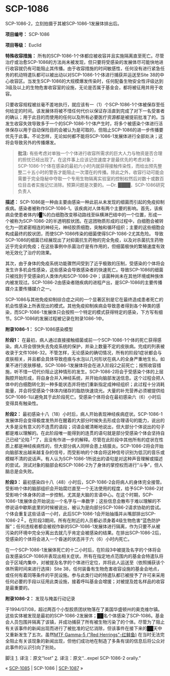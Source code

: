 # SCP-1086
                        




SCP-1086-2，立刻拍摄于其被SCP-1086-1发展体排出后。



**项目编号：** SCP-1086

**项目等级：** Euclid

**特殊收容措施：** 所有的SCP-1086-1个体都应被收容并且实施隔离直至死亡。尽管治疗或治愈SCP-1086的方法尚未被发现，但只要将受感染的发展体尽可能快地进行收容就仍有可能阻止其传播。由于收容措施的时间敏感性，任何没有进行紧急任务的机动特遣队都可以被出动以对SCP-1086-1个体进行捕获并运送至Site 38的中心收容区。当发生SCP-1086的大规模爆发传染时，任何配备生物安全性评级达到3级及以上的生物危害收容室的设施，无论是否属于基金会，都将被征用并用于收容。

只要收容规程被丝毫不差地执行，就应该有一（1）个SCP-1086-1个体被保存至任何给定的时间。该发展体将被不惜任何代价以保证存活直到完成了对下一名受害者的确认；用于此目的而使用的任何以及所有必要医疗资源都是被提前批准了的。当发生收容失效导致多于一个的SCP-1086-1个体产生时，将多个被感染个体进行活体保存以用于自动保险目的会被认为是可取的，但阻止SCP-1086的进一步传播要优先于此事。不论怎样，无论如何都不能将SCP-1086-1发展体进行全部处决；这将会导致另外的传播爆发。


> **批注:**  有些考虑对单独一个个体进行收容所需求的巨大人力与物资是否合理的担忧已经出现了。在这件事上应该记住速度才是最优先的考虑对象；SCP-1086-1个体在感染的最初六小时内就获得接触传染性，而给出预先整整二十五小时的警告才能阻止一次潜在的传播。除此之外，收容行动可能会需要于完全隐秘中夺取一个专用生物隔离实验室的控制权然后对数十或数百位目击者实施记忆消除。预算问题是次要的。—Dr. ████，SCP-1086研究负责人
> 

**描述：** SCP-1086是一种由主要由感染一种此前从未发现的细菌而引起的免疫抑制疾病。感染者被称作SCP-1086-1。该疾病对人体有两个主要的影响。首先，该疾病会使患者体内9█%的白细胞改变移动路线至纵横淋巴结中的一个位置，形成一个被称为SCP-1086-2的半透明胶状团。在这团物质形成的过程中，白细胞会被转化为一团紧密相连的神经元，神经胶质细胞，突触和循环组织；主要的这些细胞会构成最终的胶状团，而使SCP-1086传染的细菌使得SCP-1086-2尤其危险。 导致SCP-1086的细菌已经展现出了对抑菌抗生药物的完全免疫，以及对杀菌抗生药物近乎完全的免疫；在这些事例中杀菌治疗是有作用的，但细菌极快的繁殖速度有效地无效化了治疗的效果。

其次，由于身体的免疫系统功能骤然间受到了近乎极致的压制，受感染的个体将会发生许多机会性感染，这些感染会导致感染者的快速死亡。导致SCP-1086的细菌只被找到于受感染的人类体内和SCP-1086-2中；该菌种尚未在其他环境或种族体内被发现过。SCP-1086-2由感染者随疾病的进程产出，是SCP-1086的主要传播媒介主要传播媒介之一。

SCP-1086与其他免疫抑制综合症之间的一个显著区别是它在最终造成患者死亡的机会性感染上所表现出的模式。其他免疫抑制疾病会导致患者得到各个种类的感染，而SCP-1086-1发展体只会按照一个特定的模式获得特定的感染，下方写有细节。SCP-1086的发展过程被记录在附录1086-1中。

**附录1086-1：** SCP-1086感染模型

**阶段1：** 在最初，病人通过直接接触细菌或前一个SCP-1086-1个体的死亡获得感染。病人将会很快失去免疫系统的保护，并染上数量不定的皮肤病。完成的列表被收录于文件1086-32。不管怎样，无论感染的确切情况，所有的阶段1症状都会与皮肤相关，并且都会具体导致痘痕与水泡以几何形状在病人的全身严重地生长。如果不进行皮肤移植，SCP-1086-1发展体将会在进入阶段2之前死亡；按照收容措施，听不惜一切代价阻止这种情形的发生。SCP-1086-2将会于受感染个体的上层胸腔开始形成，将自身合并入神经系统，并开始向脑部发送信息。这个过程会把人体中的白细胞转化到一种多能状态并将他们重新指定成神经组织；此过程十分消耗能量，并会将受感染个体体内储存的脂肪快速烧光。大量的补充营养必须被提供给SCP-1086-1以避免其于此阶段死亡。受感染个体将会在最初感染六（6）小时后变得具有触染性。

**阶段2：** 最初感染十八（18）小时后，病人开始表现神经疾病症状。SCP-1086-1发展体将会变得极度发热并在醒着的大部分时候失去形成合理语句的能力，说出的大多是没有意义的不连贯的语段；词语会被清晰地说出，但大部分个体说出的句子都是难以理解的。在此阶段唯一能得到的连贯的语句就是部分受感染个体会坚持自己已经“沦陷<sup class='footnoteref'>
 <a shape='rect' class='footnoteref' id='footnoteref-1' href='javascript:;' onclick='WIKIDOT.page.utils.scrollToReference(&apos;footnote-1&apos;)'>1</a>
</sup>”了，且没有作进一步的解释。尽管在此阶段中其他所有的症状在性质上都是神经疾病性的，但大部分病人同样会患上结膜炎。SCP-1086-2将会开始向脑部发出越来越复杂的信号，而受影响的个体会将这种信号识别为低沉的音乐或模糊不清的说话声。有人认为SCP-1086-1所说出的语句是对这种声音理解或描述的尝试。测试对象的脑部会和SCP-1086-2为了身体的掌控权而进行“斗争”，但人脑总是会失败。

**阶段3：** 最初感染四十八（48）小时后，SCP-1086-2会将病人的身体完全接管。受影响个体的脑部组织会开始腐烂直至一个无法使用的程度，给予SCP-1086-2对受影响个体身体的进一步控制，尤其是大脑的言语中心。在这个时期，SCP-1086-1发展体会开始说出一个名字与一串数字；这些信息会散布于难以理解的不停说话中歇斯底里的时候被说出，被认为是向部分SCP-1086-2请求协助的尝试。个体会重复这些话语一小时，此后SCP-1086-1会开始抽搐并从嘴部排出SCP-1086-2<sup class='footnoteref'>
 <a shape='rect' class='footnoteref' id='footnoteref-2' href='javascript:;' onclick='WIKIDOT.page.utils.scrollToReference(&apos;footnote-2&apos;)'>2</a>
</sup>。在阶段3期间，所有在附近的人员都必须身着4级生物危害“蓝色防护服”；任何违规者都会被视作新的SCP-1086-1发展体进行隔离，作为只要不从被污染的环境中完全分离出去就几乎肯定会被感染的结果。在排出SCP-1086-2后，受感染的个体将会进入一个昏迷的状态并于六（6）小时内死亡。

在一个SCP-1086-1发展体死亡的十二小时后，在阶段3中被提及名字的个体将会自发感染SCP-1086并表现出相关症状。所有在指定地点范围内的基金会特遣队将会于区域内集中，对被提及名字的个体进行定位，并将此人运送至（依照捕获该个体所需时间来进行选择）Site 38，任何装备有生物危害收容设施的基金会地点，或任何有着同等条件的平民设施。参与此类行动的特遣队都已被授予了许可来采用任何必要的手段以征用此类设施，接着呼叫基金会增援；对被提及姓名样品的收容是最重要的。

**附录1086-2：** 发现与掩盖行动记录

于1994/07/08，超过两百个小型胶质团状物落在了美国华盛顿州的奥克维尔镇。这些实体被发现是最初的SCP-1086-2发展体；██名个体感染了SCP-1086。基金会人员包围并隔离了该镇，并成功捕获了所有被生物污染了的个体。尽管为了阻止有关该事件的新闻出现而进行了被批准的记忆消除，但该事件在接下来的██天中又重新发生了五次。虽然[MTF Gamma-5 ("Red Herrings"-红鲱鱼)](http://scp-wiki-cn.wikidot.com/task-forces#toc5) 在当时无法完全阻止有关该现象的新闻出现，但他们成功地在制造了多条有误的信息后将公众对此事件的认识引向了别处。


脚注
<a shape='rect' href='javascript:;' onclick='WIKIDOT.page.utils.scrollToReference(&apos;footnoteref-1&apos;)'>1</a>. 译注：原文“lost”
<a shape='rect' href='javascript:;' onclick='WIKIDOT.page.utils.scrollToReference(&apos;footnoteref-2&apos;)'>2</a>. 译注：原文“…expel SCP-1086-2 orally.”



« [SCP-1085](/scp-1085) | SCP-1086 | [SCP-1087](/scp-1087) »





                    